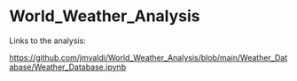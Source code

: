 # World_Weather_Analysis

Links to the analysis:

<https://github.com/jmvaldi/World_Weather_Analysis/blob/main/Weather_Database/Weather_Database.ipynb>


